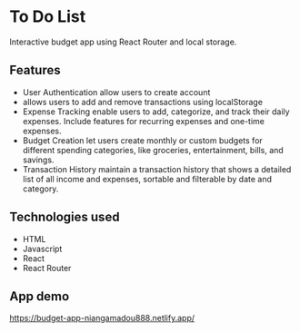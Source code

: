 # To Do List

Interactive budget app using React Router and local storage.


## Features

- User Authentication allow users to create account
- allows users to add and remove transactions using localStorage
- Expense Tracking enable users to add, categorize, and track their daily expenses. Include features for recurring expenses and one-time expenses.
- Budget Creation let users create monthly or custom budgets for different spending categories, like groceries, entertainment, bills, and savings.
- Transaction History maintain a transaction history that shows a detailed list of all income and expenses, sortable and filterable by date and category.


## Technologies used
- HTML
- Javascript
- React
- React Router
## App demo

https://budget-app-niangamadou888.netlify.app/
